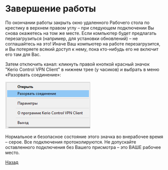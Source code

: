 ---
---
# Завершение работы

По окончании работы закрыть окно удаленного Рабочего стола по крестику в верхнем правом углу – при следующем подключении Вы снова окажетесь на том же месте. Если компьютер будет предлагать перезагрузиться (например, для установки обновлений) – не соглашайтесь на это! Иначе Ваш компьютер на работе перезагрузится, и Вы потеряете всякий доступ к нему, пока кто-нибудь его не включит его там для Вас.

Затем отключить канал: кликнуть правой кнопкой красный значок "Kerio Control VPN Client" в нижнем трее (у часиков) и выбрать в меню «Разорвать соединение»:

![pic-disconnect]

Нормальное и безопасное состояние этого значка во внерабочее время – серое. Все подключения протоколируются. Не допускайте оставленного подключения без Вашего присмотра – это ВАШЕ рабочее место.

[Назад][back]

[back]: /vpn "Основная инструкция"

[pic-disconnect]: assets/img/disconnect.png "Разорвать соединение"
